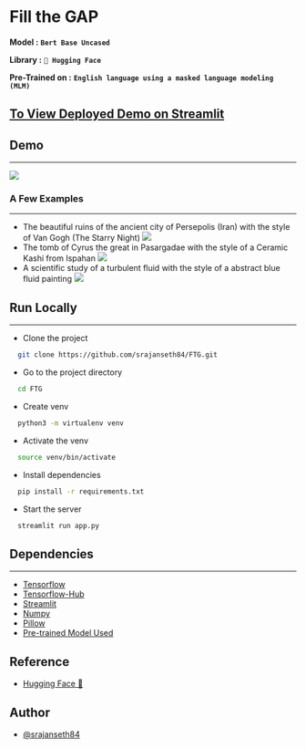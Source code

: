 # Fill the GAP

**Model :** **`Bert Base Uncased`**

**Library :** **`🤗 Hugging Face `**

**Pre-Trained on :** **`English language using a masked language modeling (MLM)`**





## [To View Deployed Demo on Streamlit](https://share.streamlit.io/srajanseth84/all-ml-projects-streamlit/main/app.py)



## Demo
-----

![](extras/demo.gif.gif)


### A Few Examples
-------------------
* The beautiful ruins of the ancient city of Persepolis (Iran) with the style of Van Gogh (The Starry Night) 
  <img src="images/">
* The tomb of Cyrus the great in Pasargadae with the style of a Ceramic Kashi from Ispahan 
  <img src="images/">
* A scientific study of a turbulent fluid with the style of a abstract blue fluid painting
  <img src = "images/">



## Run Locally
------

* Clone the project

```bash
  git clone https://github.com/srajanseth84/FTG.git
```

* Go to the project directory

```bash
  cd FTG
```
* Create venv

```bash
  python3 -m virtualenv venv 
```

* Activate the venv

```bash
  source venv/bin/activate
```

* Install dependencies

```bash
  pip install -r requirements.txt
```

* Start the server

```bash
  streamlit run app.py 
```



## Dependencies
----
* [Tensorflow](https://github.com/tensorflow/tensorflow)
* [Tensorflow-Hub](https://github.com/tensorflow/hub)
* [Streamlit](https://github.com/streamlit/streamlit)
* [Numpy](https://github.com/numpy/numpy)
* [Pillow](https://github.com/python-pillow/Pillow)
* [Pre-trained Model Used](https://tfhub.dev/google/magenta/arbitrary-image-stylization-v1-256/2)  



## Reference

- [Hugging Face 🤗](https://huggingface.co/)
## Author

- [@srajanseth84](https://github.com/srajanseth84)

  
